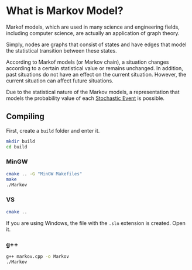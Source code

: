 # What is Markov Model?

Markof models, which are used in many science and engineering fields, including computer science, are actually an application of graph theory.

Simply, nodes are graphs that consist of states and have edges that model the statistical transition between these states.

According to Markof models (or Markov chain), a situation changes according to a certain statistical value or remains unchanged. In addition, past situations do not have an effect on the current situation. However, the current situation can affect future situations.

Due to the statistical nature of the Markov models, a representation that models the probability value of each [Stochastic Event](https://en.wikipedia.org/wiki/Stochastic_process) is possible.

## Compiling

First, create a `build` folder and enter it.

```sh
mkdir build
cd build
```

### MinGW

```sh
cmake .. -G "MinGW Makefiles"
make
./Markov
```

### VS
```sh
cmake ..
```
If you are using Windows, the file with the `.sln` extension is created. Open it.

### g++
```sh
g++ markov.cpp -o Markov
./Markov
```

